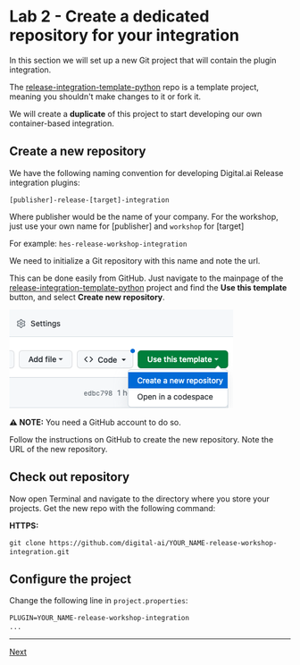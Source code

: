 # Lab 2 - Create a dedicated repository for your integration

In this section we will set up a new Git project that will contain the plugin integration.

The [release-integration-template-python](https://github.com/digital-ai/release-integration-template-python) repo is a template project, meaning you shouldn't make changes to it or fork it. 

We will create a **duplicate** of this project to start developing our own container-based integration.


## Create a new repository

We have the following naming convention for developing Digital.ai Release integration plugins:

    [publisher]-release-[target]-integration

Where publisher would be the name of your company.
For the workshop, just use your own name for [publisher] and `workshop` for [target]

For example: `hes-release-workshop-integration`

We need to initialize a Git repository with this name and note the url.  

This can be done easily from GitHub. Just navigate to the mainpage of the [release-integration-template-python](https://github.com/digital-ai/release-integration-template-python) project and find the **Use this template** button, and select **Create new repository**. 

![Use this tempalte button on GitHub](img/copy-template-on-github.png)

**⚠️ NOTE:**  You need a GitHub account to do so.

Follow the instructions on GitHub to create the new repository.
Note the URL of the new repository. 

## Check out repository

Now open Terminal and navigate to the directory where you store your projects. Get the new repo with the following command: 

**HTTPS:**

    git clone https://github.com/digital-ai/YOUR_NAME-release-workshop-integration.git

## Configure the project

Change the following line in `project.properties`:

```
PLUGIN=YOUR_NAME-release-workshop-integration
...
```

---
[Next](lab-3-setup-python-and-ide.md)
